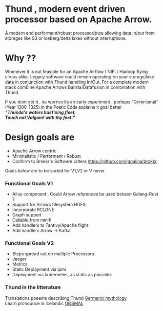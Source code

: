 # Thund , modern event driven processor based on Apache Arrow.
A modern and performant/robust processor/pipe allowing data in/out from storages like S3 or Iceberg/delta lakes without interruptions.

# Why ??
Whenever it is not feasible for an Apache Airflow / NIFI / Hadoop flying circus alike. Legacy software could remain operating on your storage/lake data in conjunction with Thund handling In/Out.  For a complete modern stack combine Apache Arrows Balista/Datafusion in combination with Thund.   


If you dont get it , no worries its an early experiment , perhaps "Grímnismál" (Year 1300-1325) in the Poetic Edda explains it goal better  
*__"Thunda's waters hast'ning fleet,__*  
*__Touch not Valgom! with thy feet."__*


# Design goals are
* Apache Arrow centric
* Minimalistic / Performant / Robust
* Conform to  Brokkr's Software critera https://github.com/Ignalina/brokkr


Goals below are to be sorted for V1,V2 or V never

### Functional Goals  V1 
* Alloy component , Could Arrow references be used betwen Golang-Rust ?
* Support for Arrows filesystem HDFS,
* Incorporate RCLONE
* Graph support
* Callable from minifi
* Add handlers to Tantivy/Apache flight 
* Add handlers Arrow -> Kafka

### Functional Goals V2

* Steps spread out on multiple Processors
* Jaeger 
* Metrics
* Static Deployment via ipmi
* Deployment via kubernetes, as static as possible.


### Thund in the litterature
Translations poeems describing Thund [Germanic mythology](http://www.germanicmythology.com/PoeticEdda/GRM21.html)  
Learn pronounce in Icelandic [ÓÐSMÁL](https://odsmal.org/thund-thund-mythological-river)  


